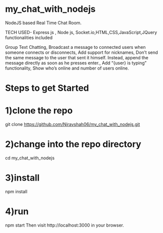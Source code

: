 # my_chat_with_nodejs
NodeJS based Real Time Chat Room.

TECH USED- Express js , Node js, Socket.io,HTML,CSS,JavaScript,JQuery
functionalities included

Group Text Chatting,
Broadcast a message to connected users when someone connects or disconnects,
Add support for nicknames,
Don’t send the same message to the user that sent it himself. Instead, append the message directly as soon as he presses enter.,
Add “{user} is typing” functionality,
Show who’s online and number of users online.

# Steps to get Started

# 1)clone the repo
git clone https://github.com/Niravshah06/my_chat_with_nodejs.git 

# 2)change into the repo directory
cd my_chat_with_nodejs

# 3)install 
npm install

# 4)run
npm start
Then visit http://localhost:3000 in your browser.



